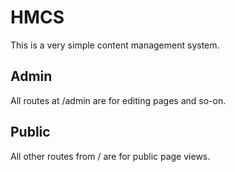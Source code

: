 # HMCS

This is a very simple content management system.

## Admin

All routes at /admin are for editing pages and so-on.

## Public

All other routes from / are for public page views.
